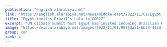 ```yaml
---
publication: "english.alarabiya.net"
link: "https://english.alarabiya.net/News/middle-east/2022/11/01/Egypt-invites-Brazil-s-Lula-to-COP27"
title: "Egypt invites Brazil’s Lula to COP27"
excerpt: "UN climate summit host Egypt has invited incoming Brazilian President Luiz Inacio Lula da Silva, whose victory over climate-sceptic Jair Bolsonaro has"
image: "https://vid.alarabiya.net/images/2022/11/01/95753a51-6b23-493d-8463-dcdc2ec139f2/95753a51-6b23-493d-8463-dcdc2ec139f2_16x9_600x338.jpg"
group: con
rank: 4
---
```

